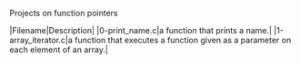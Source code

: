 Projects on function pointers

|Filename|Description|
|0-print_name.c|a function that prints a name.|
|1-array_iterator.c|a function that executes a function given as a parameter on
each element of an array.|